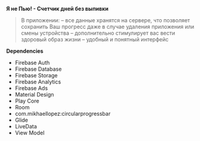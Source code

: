 **Я не Пью! - Счетчик дней без выпивки**

> В приложении:
> – все данные хранятся на сервере, что позволяет сохранить Ваш прогресс даже в случае удаления приложения или смены устройства
> – дополнительно стимулирует вас вести здоровый образ жизни
> – удобный и понятный интерфейс

**Dependencies**
- Firebase Auth
- Firebase Database
- Firebase Storage
- Firebase Analytics
- Firebase Ads
- Material Design
- Play Core
- Room
- com.mikhaellopez:circularprogressbar
- Glide
- LiveData
- View Model
